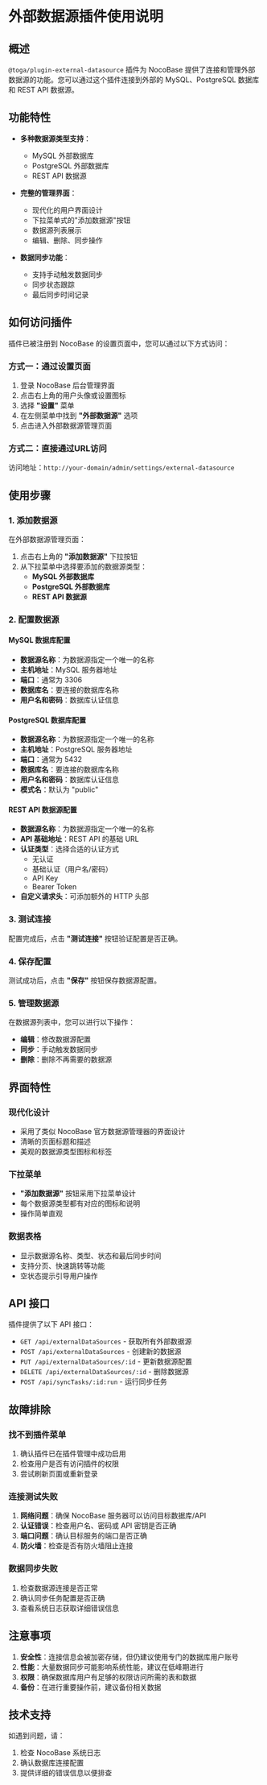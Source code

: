 # 外部数据源插件使用说明

## 概述

`@toga/plugin-external-datasource` 插件为 NocoBase 提供了连接和管理外部数据源的功能。您可以通过这个插件连接到外部的 MySQL、PostgreSQL 数据库和 REST API 数据源。

## 功能特性

- **多种数据源类型支持**：
  - MySQL 外部数据库
  - PostgreSQL 外部数据库  
  - REST API 数据源

- **完整的管理界面**：
  - 现代化的用户界面设计
  - 下拉菜单式的"添加数据源"按钮
  - 数据源列表展示
  - 编辑、删除、同步操作

- **数据同步功能**：
  - 支持手动触发数据同步
  - 同步状态跟踪
  - 最后同步时间记录

## 如何访问插件

插件已被注册到 NocoBase 的设置页面中，您可以通过以下方式访问：

### 方式一：通过设置页面
1. 登录 NocoBase 后台管理界面
2. 点击右上角的用户头像或设置图标
3. 选择 **"设置"** 菜单
4. 在左侧菜单中找到 **"外部数据源"** 选项
5. 点击进入外部数据源管理页面

### 方式二：直接通过URL访问
访问地址：`http://your-domain/admin/settings/external-datasource`

## 使用步骤

### 1. 添加数据源

在外部数据源管理页面：

1. 点击右上角的 **"添加数据源"** 下拉按钮
2. 从下拉菜单中选择要添加的数据源类型：
   - **MySQL 外部数据库**
   - **PostgreSQL 外部数据库** 
   - **REST API 数据源**

### 2. 配置数据源

#### MySQL 数据库配置
- **数据源名称**：为数据源指定一个唯一的名称
- **主机地址**：MySQL 服务器地址
- **端口**：通常为 3306
- **数据库名**：要连接的数据库名称
- **用户名和密码**：数据库认证信息

#### PostgreSQL 数据库配置
- **数据源名称**：为数据源指定一个唯一的名称
- **主机地址**：PostgreSQL 服务器地址
- **端口**：通常为 5432
- **数据库名**：要连接的数据库名称
- **用户名和密码**：数据库认证信息
- **模式名**：默认为 "public"

#### REST API 数据源配置
- **数据源名称**：为数据源指定一个唯一的名称
- **API 基础地址**：REST API 的基础 URL
- **认证类型**：选择合适的认证方式
  - 无认证
  - 基础认证（用户名/密码）
  - API Key
  - Bearer Token
- **自定义请求头**：可添加额外的 HTTP 头部

### 3. 测试连接

配置完成后，点击 **"测试连接"** 按钮验证配置是否正确。

### 4. 保存配置

测试成功后，点击 **"保存"** 按钮保存数据源配置。

### 5. 管理数据源

在数据源列表中，您可以进行以下操作：

- **编辑**：修改数据源配置
- **同步**：手动触发数据同步
- **删除**：删除不再需要的数据源

## 界面特性

### 现代化设计
- 采用了类似 NocoBase 官方数据源管理器的界面设计
- 清晰的页面标题和描述
- 美观的数据源类型图标和标签

### 下拉菜单
- **"添加数据源"** 按钮采用下拉菜单设计
- 每个数据源类型都有对应的图标和说明
- 操作简单直观

### 数据表格
- 显示数据源名称、类型、状态和最后同步时间
- 支持分页、快速跳转等功能
- 空状态提示引导用户操作

## API 接口

插件提供了以下 API 接口：

- `GET /api/externalDataSources` - 获取所有外部数据源
- `POST /api/externalDataSources` - 创建新的数据源
- `PUT /api/externalDataSources/:id` - 更新数据源配置
- `DELETE /api/externalDataSources/:id` - 删除数据源
- `POST /api/syncTasks/:id:run` - 运行同步任务

## 故障排除

### 找不到插件菜单
1. 确认插件已在插件管理中成功启用
2. 检查用户是否有访问插件的权限
3. 尝试刷新页面或重新登录

### 连接测试失败
1. **网络问题**：确保 NocoBase 服务器可以访问目标数据库/API
2. **认证错误**：检查用户名、密码或 API 密钥是否正确
3. **端口问题**：确认目标服务的端口是否正确
4. **防火墙**：检查是否有防火墙阻止连接

### 数据同步失败
1. 检查数据源连接是否正常
2. 确认同步任务配置是否正确
3. 查看系统日志获取详细错误信息

## 注意事项

1. **安全性**：连接信息会被加密存储，但仍建议使用专门的数据库用户账号
2. **性能**：大量数据同步可能影响系统性能，建议在低峰期进行
3. **权限**：确保数据库用户有足够的权限访问所需的表和数据
4. **备份**：在进行重要操作前，建议备份相关数据

## 技术支持

如遇到问题，请：

1. 检查 NocoBase 系统日志
2. 确认数据库连接配置
3. 提供详细的错误信息以便排查 